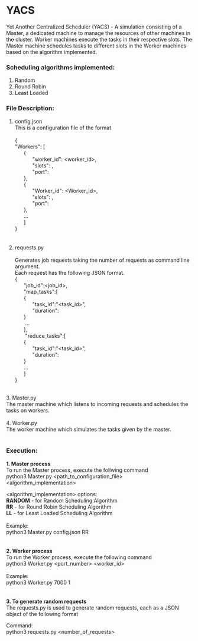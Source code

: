 # YACS
Yet Another Centralized Scheduler (YACS) - 
A simulation consisting of a Master, a dedicated machine to manage the resources of other machines in the cluster. Worker machines execute the tasks in their respective slots. The Master machine schedules tasks to different slots in the Worker machines based on the algorithm implemented.
<br>
### **Scheduling algorithms implemented:** <br>
1. Random <br>
2. Round Robin <br>
3. Least Loaded <br>

### **File Description:** <br> 
1. config.json <br>
     This is a configuration file of the format <br><br>
     { <br>
          "Workers": [<br>
          &nbsp;&nbsp;&nbsp;&nbsp;&nbsp;&nbsp;{<br>
               &nbsp;&nbsp;&nbsp;&nbsp;&nbsp;&nbsp;&nbsp;&nbsp;&nbsp;&nbsp;&nbsp;&nbsp;"worker_id": <worker_id>,<br>
               &nbsp;&nbsp;&nbsp;&nbsp;&nbsp;&nbsp;&nbsp;&nbsp;&nbsp;&nbsp;&nbsp;&nbsp;"slots": <number of slots>,<br>
               &nbsp;&nbsp;&nbsp;&nbsp;&nbsp;&nbsp;&nbsp;&nbsp;&nbsp;&nbsp;&nbsp;&nbsp;"port": <port number><br>
          &nbsp;&nbsp;&nbsp;&nbsp;&nbsp;&nbsp;},<br>
          &nbsp;&nbsp;&nbsp;&nbsp;&nbsp;&nbsp;{<br>
               &nbsp;&nbsp;&nbsp;&nbsp;&nbsp;&nbsp;&nbsp;&nbsp;&nbsp;&nbsp;&nbsp;&nbsp;"Worker_id": <Worker_id>,<br>
               &nbsp;&nbsp;&nbsp;&nbsp;&nbsp;&nbsp;&nbsp;&nbsp;&nbsp;&nbsp;&nbsp;&nbsp;"slots": <number of slots>,<br>
               &nbsp;&nbsp;&nbsp;&nbsp;&nbsp;&nbsp;&nbsp;&nbsp;&nbsp;&nbsp;&nbsp;&nbsp;"port": <port number><br>
           &nbsp;&nbsp;&nbsp;&nbsp;&nbsp;&nbsp;},<br>
          &nbsp;&nbsp;&nbsp;&nbsp;&nbsp;&nbsp;…<br>
          &nbsp;&nbsp;&nbsp;&nbsp;&nbsp;&nbsp;]<br>
     }<br>
<br><br>
 2. requests.py  <br><br>
     Generates job requests taking the number of requests as command line argument. <br>
     Each request has the following JSON format.<br>
     {<br>
          &nbsp;&nbsp;&nbsp;&nbsp;&nbsp;&nbsp;"job_id":<job_id>,<br>
           &nbsp;&nbsp;&nbsp;&nbsp;&nbsp;&nbsp;"map_tasks":[<br>
          &nbsp;&nbsp;&nbsp;&nbsp;&nbsp;&nbsp;{<br>
               &nbsp;&nbsp;&nbsp;&nbsp;&nbsp;&nbsp;&nbsp;&nbsp;&nbsp;&nbsp;&nbsp;&nbsp;"task_id":"<task_id>",<br>
               &nbsp;&nbsp;&nbsp;&nbsp;&nbsp;&nbsp;&nbsp;&nbsp;&nbsp;&nbsp;&nbsp;&nbsp;"duration":<in seconds><br>
          &nbsp;&nbsp;&nbsp;&nbsp;&nbsp;&nbsp;}<br>
         &nbsp;&nbsp;&nbsp;&nbsp;&nbsp;&nbsp; ...<br>
          &nbsp;&nbsp;&nbsp;&nbsp;&nbsp;&nbsp;],<br>
          &nbsp;&nbsp;&nbsp;&nbsp;&nbsp;&nbsp; "reduce_tasks":[<br>
          &nbsp;&nbsp;&nbsp;&nbsp;&nbsp;&nbsp;{ <br>
                &nbsp;&nbsp;&nbsp;&nbsp;&nbsp;&nbsp;&nbsp;&nbsp;&nbsp;&nbsp;&nbsp;&nbsp;"task_id":"<task_id>",<br>
               &nbsp;&nbsp;&nbsp;&nbsp;&nbsp;&nbsp;&nbsp;&nbsp;&nbsp;&nbsp;&nbsp;&nbsp;"duration":<in seconds><br>
           &nbsp;&nbsp;&nbsp;&nbsp;&nbsp;&nbsp;}<br>
          &nbsp;&nbsp;&nbsp;&nbsp;&nbsp;&nbsp;...<br>
          &nbsp;&nbsp;&nbsp;&nbsp;&nbsp;&nbsp;]<br>
      }<br>
  <br>
 3. Master.py <br>
     The master machine which listens to incoming requests and schedules the tasks on workers.<br>
<br>
 4. Worker.py <br>
     The worker machine which simulates the tasks given by the master.<br>
<br>


### Execution: <br>
**1. Master process** <br>
     To run the Master process, execute the follwing command<br>
     python3 Master.py <path_to_configuration_file> <algorithm_implementation> <br>

  <algorithm_implementation> options: <br>
  **RANDOM** - for Random Scheduling Algorithm <br>
  **RR** - for Round Robin Scheduling Algorithm <br>
  **LL** - for Least Loaded Scheduling Algorithm <br>
  <br>
  Example: <br>
  python3 Master.py config.json RR <br>
  <br><br>
**2. Worker process** <br>
  To run the Worker process, execute the following command <br>
  python3 Worker.py <port_number> <worker_id> <br>
  <br>
  Example: <br>
  python3 Worker.py 7000 1 <br>
  <br><br>
**3. To generate random requests <br>**
  The requests.py is used to generate random requests, each as a JSON object of the following format <br>
  
  Command:<br>
  python3 requests.py <number_of_requests><br>
  


